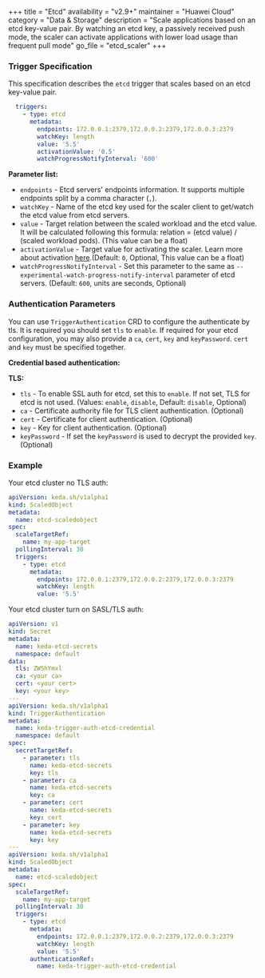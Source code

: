 +++
title = "Etcd"
availability = "v2.9+"
maintainer = "Huawei Cloud"
category = "Data & Storage"
description = "Scale applications based on an etcd key-value pair. By watching an etcd key, a passively received push mode, the scaler can activate applications with lower load usage than frequent pull mode"
go_file = "etcd_scaler"
+++

### Trigger Specification

This specification describes the `etcd` trigger that scales based on an etcd key-value pair.

```yaml
  triggers:
    - type: etcd
      metadata:
        endpoints: 172.0.0.1:2379,172.0.0.2:2379,172.0.0.3:2379
        watchKey: length
        value: '5.5'
        activationValue: '0.5'
        watchProgressNotifyInterval: '600'
```

**Parameter list:**

- `endpoints` - Etcd servers' endpoints information. It supports multiple endpoints split by a comma character (`,`).
- `watchKey` - Name of the etcd key used for the scaler client to get/watch the etcd value from etcd servers.
- `value` - Target relation between the scaled workload and the etcd value. It will be calculated following this formula: relation = (etcd value) / (scaled workload pods). (This value can be a float)
- `activationValue` - Target value for activating the scaler. Learn more about activation [here](./../concepts/scaling-deployments.md#activating-and-scaling-thresholds).(Default: `0`, Optional, This value can be a float)
- `watchProgressNotifyInterval` - Set this parameter to the same as `--experimental-watch-progress-notify-interval` parameter of etcd servers. (Default: `600`, units are seconds, Optional)

### Authentication Parameters

You can use `TriggerAuthentication` CRD to configure the authenticate by tls. It is required you should set `tls` to `enable`. If required for your etcd configuration, you may also provide a `ca`, `cert`, `key` and `keyPassword`. `cert` and `key` must be specified together.

**Credential based authentication:**

**TLS:**

- `tls` - To enable SSL auth for etcd, set this to `enable`. If not set, TLS for etcd is not used. (Values: `enable`, `disable`, Default: `disable`, Optional)
- `ca` - Certificate authority file for TLS client authentication. (Optional)
- `cert` - Certificate for client authentication. (Optional)
- `key` - Key for client authentication. (Optional)
- `keyPassword` - If set the `keyPassword` is used to decrypt the provided `key`. (Optional)

### Example

Your etcd cluster no TLS auth:

```yaml
apiVersion: keda.sh/v1alpha1
kind: ScaledObject
metadata:
  name: etcd-scaledobject
spec:
  scaleTargetRef:
    name: my-app-target
  pollingInterval: 30
  triggers:
    - type: etcd
      metadata:
        endpoints: 172.0.0.1:2379,172.0.0.2:2379,172.0.0.3:2379
        watchKey: length
        value: '5.5'
```

Your etcd cluster turn on SASL/TLS auth:

```yaml
apiVersion: v1
kind: Secret
metadata:
  name: keda-etcd-secrets
  namespace: default
data:
  tls: ZW5hYmxl
  ca: <your ca>
  cert: <your cert>
  key: <your key>
---
apiVersion: keda.sh/v1alpha1
kind: TriggerAuthentication
metadata:
  name: keda-trigger-auth-etcd-credential
  namespace: default
spec:
  secretTargetRef:
    - parameter: tls
      name: keda-etcd-secrets
      key: tls
    - parameter: ca
      name: keda-etcd-secrets
      key: ca
    - parameter: cert
      name: keda-etcd-secrets
      key: cert
    - parameter: key
      name: keda-etcd-secrets
      key: key
---
apiVersion: keda.sh/v1alpha1
kind: ScaledObject
metadata:
  name: etcd-scaledobject
spec:
  scaleTargetRef:
    name: my-app-target
  pollingInterval: 30
  triggers:
    - type: etcd
      metadata:
        endpoints: 172.0.0.1:2379,172.0.0.2:2379,172.0.0.3:2379
        watchKey: length
        value: '5.5'
      authenticationRef:
        name: keda-trigger-auth-etcd-credential
```

